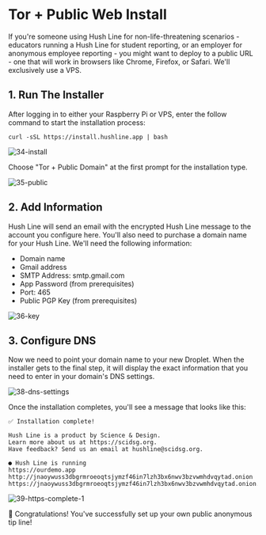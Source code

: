 # Tor + Public Web Install

If you're someone using Hush Line for non-life-threatening scenarios - educators running a Hush Line for student reporting, or an employer for anonymous employee reporting - you might want to deploy to a public URL - one that will work in browsers like Chrome, Firefox, or Safari. We'll exclusively use a VPS. 

## 1. Run The Installer

After logging in to either your Raspberry Pi or VPS, enter the follow command to start the installation process:

`curl -sSL https://install.hushline.app | bash`

![34-install](https://github.com/scidsg/project-info/assets/28545431/b5563f02-5a49-42d2-bd7b-3e1cee3b15c6)

Choose "Tor + Public Domain" at the first prompt for the installation type.

![35-public](https://github.com/scidsg/project-info/assets/28545431/299aba44-9636-466d-aa20-7cb4e444cfb6)

## 2. Add Information

Hush Line will send an email with the encrypted Hush Line message to the account you configure here. You'll also need to purchase a domain name for your Hush Line. We'll need the following information:

- Domain name
- Gmail address
- SMTP Address: smtp.gmail.com
- App Password (from prerequisites)
- Port: 465
- Public PGP Key (from prerequisites)

![36-key](https://github.com/scidsg/project-info/assets/28545431/7af7d0e6-0d06-4cbf-8794-263685b43584)

## 3. Configure DNS

Now we need to point your domain name to your new Droplet. When the installer gets to the final step, it will display the exact information that you need to enter in your domain's DNS settings.

![38-dns-settings](https://github.com/scidsg/project-info/assets/28545431/4fd3edbd-b50d-4a42-80c9-d263e2e32944)

Once the installation completes, you'll see a message that looks like this:

```
✅ Installation complete!

Hush Line is a product by Science & Design.
Learn more about us at https://scidsg.org.
Have feedback? Send us an email at hushline@scidsg.org.

● Hush Line is running
https://ourdemo.app
http://jnaoywuss3dbgrmroeoqtsjymzf46in7lzh3bx6nwv3bzvwmhdvqytad.onion
https://jnaoywuss3dbgrmroeoqtsjymzf46in7lzh3bx6nwv3bzvwmhdvqytad.onion.ourdemo.app
```

![39-https-complete-1](https://github.com/scidsg/project-info/assets/28545431/3710b96a-a630-47b2-a88e-07da40c5a4ba)

🎉 Congratulations! You've successfully set up your own public anonymous tip line! 
